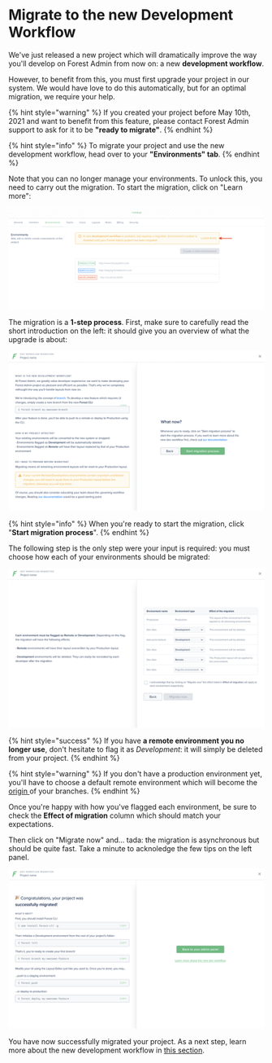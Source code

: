 # Migrate to the new Development Workflow

We've just released a new project which will dramatically improve the way you'll develop on Forest Admin from now on: a new **development workflow**.

However, to benefit from this, you must first upgrade your project in our system. We would have love to do this automatically, but for an optimal migration, we require your help.

{% hint style="warning" %}
If you created your project before May 10th, 2021 and want to benefit from this feature, please contact Forest Admin support to ask for it to be **"ready to migrate"**.
{% endhint %}

{% hint style="info" %}
To migrate your project and use the new development workflow, head over to your **"Environments" tab**.
{% endhint %}

Note that you can no longer manage your environments. To unlock this, you need to carry out the migration. To start the migration, click on "Learn more":

![](<../../.gitbook/assets/image (428).png>)

The migration is a **1-step process**. First, make sure to carefully read the short introduction on the left: it should give you an overview of what the upgrade is about:

![](<../../.gitbook/assets/image (429).png>)

{% hint style="info" %}
When you're ready to start the migration, click "**Start migration process**".
{% endhint %}

The following step is the only step were your input is required: you must choose how each of your environments should be migrated:

![](<../../.gitbook/assets/image (430).png>)

{% hint style="success" %}
If you have **a remote environment you no longer use**, don't hesitate to flag it as _Development_: it will simply be deleted from your project.
{% endhint %}

{% hint style="warning" %}
If you don't have a production environment yet, you'll have to choose a default remote environment which will become the [origin ](../../reference-guide/how-it-works/developing-on-forest-admin/using-branches.md#what-is-a-branch)of your branches.
{% endhint %}

Once you're happy with how you've flagged each environment, be sure to check the **Effect of migration** column which should match your expectations.

Then click on "Migrate now" and... tada: the migration is asynchronous but should be quite fast. Take a minute to acknoledge the few tips on the left panel.

![](<../../.gitbook/assets/image (431).png>)

You have now successfully migrated your project. As a next step, learn more about the new development workflow in [this section](../../getting-started/development-workflow.md).
